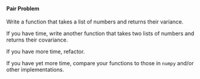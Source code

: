 #### Pair Problem

Write a function that takes a list of numbers and returns their variance.

If you have time, write another function that takes two lists of numbers and returns their covariance.

If you have more time, refactor.

If you have yet more time, compare your functions to those in `numpy` and/or other implementations.

